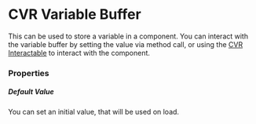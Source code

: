 # CVR Variable Buffer
This can be used to store a variable in a component.
You can interact with the variable buffer by setting the value via method call,
or using the [CVR Interactable](interactable.md) to interact with the component.

### Properties

##### Default Value
You can set an initial value, that will be used on load.